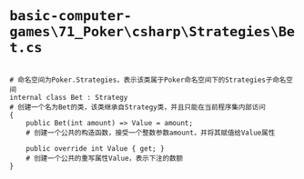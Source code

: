 # `basic-computer-games\71_Poker\csharp\Strategies\Bet.cs`

```

# 命名空间为Poker.Strategies，表示该类属于Poker命名空间下的Strategies子命名空间
internal class Bet : Strategy
# 创建一个名为Bet的类，该类继承自Strategy类，并且只能在当前程序集内部访问
{
    public Bet(int amount) => Value = amount;
    # 创建一个公共的构造函数，接受一个整数参数amount，并将其赋值给Value属性

    public override int Value { get; }
    # 创建一个公共的重写属性Value，表示下注的数额
}

```